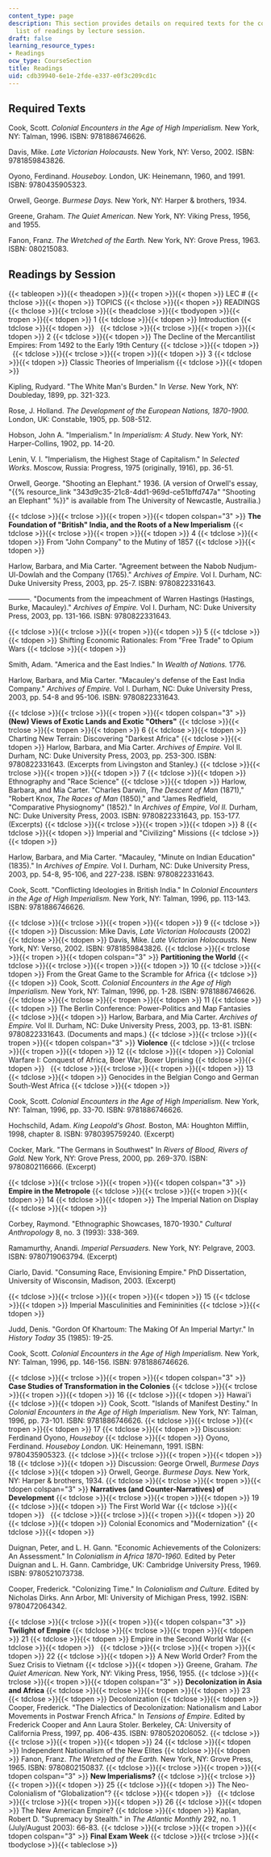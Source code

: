 ```yaml
---
content_type: page
description: This section provides details on required texts for the course and the
  list of readings by lecture session.
draft: false
learning_resource_types:
- Readings
ocw_type: CourseSection
title: Readings
uid: cdb39940-6e1e-2fde-e337-e0f3c209cd1c
---
```

## Required Texts

Cook, Scott. *Colonial Encounters in the Age of High Imperialism.* New York, NY: Talman, 1996. ISBN: 9781886746626.

Davis, Mike. *Late Victorian Holocausts.* New York, NY: Verso, 2002. ISBN: 9781859843826.

Oyono, Ferdinand. *Houseboy.* London, UK: Heinemann, 1960, and 1991. ISBN: 9780435905323.

Orwell, George. *Burmese Days.* New York, NY: Harper & brothers, 1934.

Greene, Graham. *The Quiet American.* New York, NY: Viking Press, 1956, and 1955.

Fanon, Franz. *The Wretched of the Earth.* New York, NY: Grove Press, 1963. ISBN: 080215083.

## Readings by Session

{{< tableopen >}}{{< theadopen >}}{{< tropen >}}{{< thopen >}}
LEC #
{{< thclose >}}{{< thopen >}}
TOPICS
{{< thclose >}}{{< thopen >}}
READINGS
{{< thclose >}}{{< trclose >}}{{< theadclose >}}{{< tbodyopen >}}{{< tropen >}}{{< tdopen >}}
1
{{< tdclose >}}{{< tdopen >}}
Introduction
{{< tdclose >}}{{< tdopen >}}
 
{{< tdclose >}}{{< trclose >}}{{< tropen >}}{{< tdopen >}}
2
{{< tdclose >}}{{< tdopen >}}
The Decline of the Mercantilist Empires: From 1492 to the Early 19th Century
{{< tdclose >}}{{< tdopen >}}
 
{{< tdclose >}}{{< trclose >}}{{< tropen >}}{{< tdopen >}}
3
{{< tdclose >}}{{< tdopen >}}
Classic Theories of Imperialism
{{< tdclose >}}{{< tdopen >}}

Kipling, Rudyard. "The White Man's Burden." In *Verse.* New York, NY: Doubleday, 1899, pp. 321-323.

Rose, J. Holland. *The Development of the European Nations, 1870-1900.* London, UK: Constable, 1905, pp. 508-512.

Hobson, John A. "Imperialism." In *Imperialism: A Study*. New York, NY: Harper-Collins, 1902, pp. 14-20.

Lenin, V. I. "Imperialism, the Highest Stage of Capitalism." In *Selected Works*. Moscow, Russia: Progress, 1975 (originally, 1916), pp. 36-51.

Orwell, George. "Shooting an Elephant." 1936. (A version of Orwell's essay, "{{% resource_link "343d9c35-21c8-4dd1-969d-ce51bffd747a" "Shooting an Elephant" %}}" is available from The University of Newcastle, Austrailia.)

{{< tdclose >}}{{< trclose >}}{{< tropen >}}{{< tdopen colspan="3" >}}
**The Foundation of "British" India, and the Roots of a New Imperialism**
{{< tdclose >}}{{< trclose >}}{{< tropen >}}{{< tdopen >}}
4
{{< tdclose >}}{{< tdopen >}}
From "John Company" to the Mutiny of 1857
{{< tdclose >}}{{< tdopen >}}

Harlow, Barbara, and Mia Carter. "Agreement between the Nabob Nudjum-Ul-Dowlah and the Company (1765)." *Archives of Empire.* Vol I. Durham, NC: Duke University Press, 2003, pp. 25-7. ISBN: 9780822331643.

———. "Documents from the impeachment of Warren Hastings (Hastings, Burke, Macauley)." *Archives of Empire.* Vol I. Durham, NC: Duke University Press, 2003, pp. 131-166. ISBN: 9780822331643.

{{< tdclose >}}{{< trclose >}}{{< tropen >}}{{< tdopen >}}
5
{{< tdclose >}}{{< tdopen >}}
Shifting Economic Rationales: From "Free Trade" to Opium Wars
{{< tdclose >}}{{< tdopen >}}

Smith, Adam. "America and the East Indies." In *Wealth of Nations.* 1776.

Harlow, Barbara, and Mia Carter. "Macauley's defense of the East India Company." *Archives of Empire.* Vol I. Durham, NC: Duke University Press, 2003, pp. 54-8 and 95-106. ISBN: 9780822331643.

{{< tdclose >}}{{< trclose >}}{{< tropen >}}{{< tdopen colspan="3" >}}
**(New) Views of Exotic Lands and Exotic "Others"**
{{< tdclose >}}{{< trclose >}}{{< tropen >}}{{< tdopen >}}
6
{{< tdclose >}}{{< tdopen >}}
Charting New Terrain: Discovering "Darkest Africa"
{{< tdclose >}}{{< tdopen >}}
Harlow, Barbara, and Mia Carter. *Archives of Empire.* Vol II. Durham, NC: Duke University Press, 2003, pp. 253-300. ISBN: 9780822331643. (Excerpts from Livingston and Stanley.)
{{< tdclose >}}{{< trclose >}}{{< tropen >}}{{< tdopen >}}
7
{{< tdclose >}}{{< tdopen >}}
Ethnography and "Race Science"
{{< tdclose >}}{{< tdopen >}}
Harlow, Barbara, and Mia Carter. "Charles Darwin, *The Descent of Man* (1871)," "Robert Knox, *The Races of Man* (1850)," and "James Redfield, "Comparative Physiognomy" (1852)." In *Archives of Empire, Vol II.* Durham, NC: Duke University Press, 2003. ISBN: 9780822331643, pp. 153-177. (Excerpts)
{{< tdclose >}}{{< trclose >}}{{< tropen >}}{{< tdopen >}}
8
{{< tdclose >}}{{< tdopen >}}
Imperial and "Civilizing" Missions
{{< tdclose >}}{{< tdopen >}}

Harlow, Barbara, and Mia Carter. "Macauley, "Minute on Indian Education" (1835)." In *Archives of Empire.* Vol I. Durham, NC: Duke University Press, 2003, pp. 54-8, 95-106, and 227-238. ISBN: 9780822331643.

Cook, Scott. "Conflicting Ideologies in British India." In *Colonial Encounters in the Age of High Imperialism.* New York, NY: Talman, 1996, pp. 113-143. ISBN: 9781886746626.

{{< tdclose >}}{{< trclose >}}{{< tropen >}}{{< tdopen >}}
9
{{< tdclose >}}{{< tdopen >}}
Discussion: Mike Davis, *Late Victorian Holocausts* (2002)
{{< tdclose >}}{{< tdopen >}}
Davis, Mike. *Late Victorian Holocausts.* New York, NY: Verso, 2002. ISBN: 9781859843826.
{{< tdclose >}}{{< trclose >}}{{< tropen >}}{{< tdopen colspan="3" >}}
**Partitioning the World**
{{< tdclose >}}{{< trclose >}}{{< tropen >}}{{< tdopen >}}
10
{{< tdclose >}}{{< tdopen >}}
From the Great Game to the Scramble for Africa
{{< tdclose >}}{{< tdopen >}}
Cook, Scott. *Colonial Encounters in the Age of High Imperialism.* New York, NY: Talman, 1996, pp. 1-28. ISBN: 9781886746626.
{{< tdclose >}}{{< trclose >}}{{< tropen >}}{{< tdopen >}}
11
{{< tdclose >}}{{< tdopen >}}
The Berlin Conference: Power-Politics and Map Fantasies
{{< tdclose >}}{{< tdopen >}}
Harlow, Barbara, and Mia Carter. *Archives of Empire.* Vol II. Durham, NC: Duke University Press, 2003, pp. 13-81. ISBN: 9780822331643. (Documents and maps.)
{{< tdclose >}}{{< trclose >}}{{< tropen >}}{{< tdopen colspan="3" >}}
**Violence**
{{< tdclose >}}{{< trclose >}}{{< tropen >}}{{< tdopen >}}
12
{{< tdclose >}}{{< tdopen >}}
Colonial Warfare I: Conquest of Africa, Boer War, Boxer Uprising
{{< tdclose >}}{{< tdopen >}}
 
{{< tdclose >}}{{< trclose >}}{{< tropen >}}{{< tdopen >}}
13
{{< tdclose >}}{{< tdopen >}}
Genocides in the Belgian Congo and German South-West Africa
{{< tdclose >}}{{< tdopen >}}

Cook, Scott. *Colonial Encounters in the Age of High Imperialism.* New York, NY: Talman, 1996, pp. 33-70. ISBN: 9781886746626.

Hochschild, Adam. *King Leopold's Ghost.* Boston, MA: Houghton Mifflin, 1998, chapter 8. ISBN: 9780395759240. (Excerpt)

Cocker, Mark. "The Germans in Southwest" In *Rivers of Blood, Rivers of Gold.* New York, NY: Grove Press, 2000, pp. 269-370. ISBN: 9780802116666. (Excerpt)

{{< tdclose >}}{{< trclose >}}{{< tropen >}}{{< tdopen colspan="3" >}}
**Empire in the Metropole**
{{< tdclose >}}{{< trclose >}}{{< tropen >}}{{< tdopen >}}
14
{{< tdclose >}}{{< tdopen >}}
The Imperial Nation on Display
{{< tdclose >}}{{< tdopen >}}

Corbey, Raymond. "Ethnographic Showcases, 1870-1930." *Cultural Anthropology* 8, no. 3 (1993): 338-369.

Ramamurthy, Anandi. *Imperial Persuaders.* New York, NY: Pelgrave, 2003. ISBN: 9780719063794. (Excerpt)

Ciarlo, David. "Consuming Race, Envisioning Empire." PhD Dissertation, University of Wisconsin, Madison, 2003. (Excerpt)

{{< tdclose >}}{{< trclose >}}{{< tropen >}}{{< tdopen >}}
15
{{< tdclose >}}{{< tdopen >}}
Imperial Masculinities and Femininities
{{< tdclose >}}{{< tdopen >}}

Judd, Denis. "Gordon Of Khartoum: The Making Of An Imperial Martyr." In *History Today* 35 (1985): 19-25.

Cook, Scott. *Colonial Encounters in the Age of High Imperialism.* New York, NY: Talman, 1996, pp. 146-156. ISBN: 9781886746626.

{{< tdclose >}}{{< trclose >}}{{< tropen >}}{{< tdopen colspan="3" >}}
**Case Studies of Transformation in the Colonies**
{{< tdclose >}}{{< trclose >}}{{< tropen >}}{{< tdopen >}}
16
{{< tdclose >}}{{< tdopen >}}
Hawai'i
{{< tdclose >}}{{< tdopen >}}
Cook, Scott. "Islands of Manifest Destiny." In *Colonial Encounters in the Age of High Imperialism.* New York, NY: Talman, 1996, pp. 73-101. ISBN: 9781886746626.
{{< tdclose >}}{{< trclose >}}{{< tropen >}}{{< tdopen >}}
17
{{< tdclose >}}{{< tdopen >}}
Discussion: Ferdinand Oyono, *Houseboy*
{{< tdclose >}}{{< tdopen >}}
Oyono, Ferdinand. *Houseboy London.* UK: Heinemann, 1991. ISBN: 9780435905323.
{{< tdclose >}}{{< trclose >}}{{< tropen >}}{{< tdopen >}}
18
{{< tdclose >}}{{< tdopen >}}
Discussion: George Orwell, *Burmese Days*
{{< tdclose >}}{{< tdopen >}}
Orwell, George. *Burmese Days.* New York, NY: Harper & brothers, 1934.
{{< tdclose >}}{{< trclose >}}{{< tropen >}}{{< tdopen colspan="3" >}}
**Narratives (and Counter-Narratives) of Development**
{{< tdclose >}}{{< trclose >}}{{< tropen >}}{{< tdopen >}}
19
{{< tdclose >}}{{< tdopen >}}
The First World War
{{< tdclose >}}{{< tdopen >}}
 
{{< tdclose >}}{{< trclose >}}{{< tropen >}}{{< tdopen >}}
20
{{< tdclose >}}{{< tdopen >}}
Colonial Economics and "Modernization"
{{< tdclose >}}{{< tdopen >}}

Duignan, Peter, and L. H. Gann. "Economic Achievements of the Colonizers: An Assessment." In *Colonialism in Africa 1870-1960.* Edited by Peter Duignan and L. H. Gann. Cambridge, UK: Cambridge University Press, 1969. ISBN: 9780521073738.

Cooper, Frederick. "Colonizing Time." In *Colonialism and Culture.* Edited by Nicholas Dirks. Ann Arbor, MI: University of Michigan Press, 1992. ISBN: 9780472064342.

{{< tdclose >}}{{< trclose >}}{{< tropen >}}{{< tdopen colspan="3" >}}
**Twilight of Empire**
{{< tdclose >}}{{< trclose >}}{{< tropen >}}{{< tdopen >}}
21
{{< tdclose >}}{{< tdopen >}}
Empire in the Second World War
{{< tdclose >}}{{< tdopen >}}
 
{{< tdclose >}}{{< trclose >}}{{< tropen >}}{{< tdopen >}}
22
{{< tdclose >}}{{< tdopen >}}
A New World Order? From the Suez Crisis to Vietnam
{{< tdclose >}}{{< tdopen >}}
Greene, Graham. *The Quiet American.* New York, NY: Viking Press, 1956, 1955.
{{< tdclose >}}{{< trclose >}}{{< tropen >}}{{< tdopen colspan="3" >}}
**Decolonization in Asia and Africa**
{{< tdclose >}}{{< trclose >}}{{< tropen >}}{{< tdopen >}}
23
{{< tdclose >}}{{< tdopen >}}
Decolonization
{{< tdclose >}}{{< tdopen >}}
Cooper, Frederick. "The Dialectics of Decolonization: Nationalism and Labor Movements in Postwar French Africa." In *Tensions of Empire*. Edited by Frederick Cooper and Ann Laura Stoler. Berkeley, CA: University of California Press, 1997, pp. 406-435. ISBN: 9780520206052.
{{< tdclose >}}{{< trclose >}}{{< tropen >}}{{< tdopen >}}
24
{{< tdclose >}}{{< tdopen >}}
Independent Nationalism of the New Elites
{{< tdclose >}}{{< tdopen >}}
Fanon, Franz. *The Wretched of the Earth.* New York, NY: Grove Press, 1965. ISBN: 9780802150837.
{{< tdclose >}}{{< trclose >}}{{< tropen >}}{{< tdopen colspan="3" >}}
**New Imperialisms?**
{{< tdclose >}}{{< trclose >}}{{< tropen >}}{{< tdopen >}}
25
{{< tdclose >}}{{< tdopen >}}
The Neo-Colonialism of "Globalization"?
{{< tdclose >}}{{< tdopen >}}
 
{{< tdclose >}}{{< trclose >}}{{< tropen >}}{{< tdopen >}}
26
{{< tdclose >}}{{< tdopen >}}
The New American Empire?
{{< tdclose >}}{{< tdopen >}}
Kaplan, Robert D. "Supremacy by Stealth." in *The Atlantic Monthly* 292, no. 1 (July/August 2003): 66-83.
{{< tdclose >}}{{< trclose >}}{{< tropen >}}{{< tdopen colspan="3" >}}
**Final Exam Week**
{{< tdclose >}}{{< trclose >}}{{< tbodyclose >}}{{< tableclose >}}